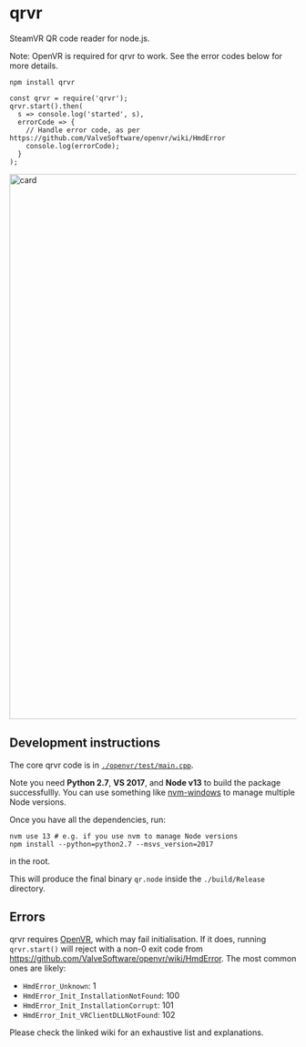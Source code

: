 # qrvr

SteamVR QR code reader for node.js.

Note: OpenVR is required for qrvr to work. See the error codes below for more details.

```
npm install qrvr
```

```
const qrvr = require('qrvr');
qrvr.start().then(
  s => console.log('started', s),
  errorCode => {
    // Handle error code, as per https://github.com/ValveSoftware/openvr/wiki/HmdError
    console.log(errorCode);
  }
);
```

<img width="958" alt="card" src="https://user-images.githubusercontent.com/6926057/80404207-d516db80-888e-11ea-8373-7fd9d819fbed.PNG">

## Development instructions

The core qrvr code is in [`./openvr/test/main.cpp`](./openvr/test/main.cpp).

Note you need **Python 2.7**, **VS 2017**, and **Node v13** to build the package successfullly. You can use something like [nvm-windows](https://github.com/coreybutler/nvm-windows) to manage multiple Node versions.

Once you have all the dependencies, run:

```
nvm use 13 # e.g. if you use nvm to manage Node versions
npm install --python=python2.7 --msvs_version=2017
```

in the root.

This will produce the final binary `qr.node` inside the `./build/Release` directory.

## Errors

qrvr requires [OpenVR](https://github.com/ValveSoftware/openvr), which may fail initialisation. If it does, running `qrvr.start()` will reject with a non-0 exit code from https://github.com/ValveSoftware/openvr/wiki/HmdError. The most common ones are likely:

- `HmdError_Unknown`: 1
- `HmdError_Init_InstallationNotFound`: 100
- `HmdError_Init_InstallationCorrupt`: 101
- `HmdError_Init_VRClientDLLNotFound`: 102

Please check the linked wiki for an exhaustive list and explanations.
